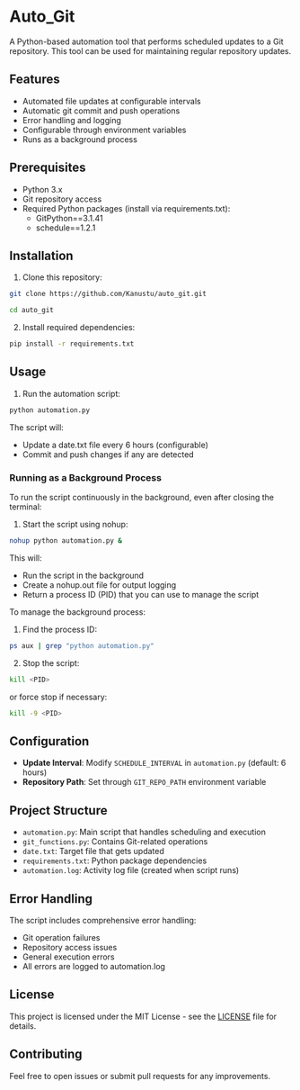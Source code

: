 # Auto_Git

A Python-based automation tool that performs scheduled updates to a Git repository. This tool can be used for maintaining regular repository updates.

## Features

- Automated file updates at configurable intervals
- Automatic git commit and push operations
- Error handling and logging
- Configurable through environment variables
- Runs as a background process

## Prerequisites

- Python 3.x
- Git repository access
- Required Python packages (install via requirements.txt):
  - GitPython==3.1.41
  - schedule==1.2.1

## Installation

1. Clone this repository:
```bash
git clone https://github.com/Kanustu/auto_git.git
```
```bash
cd auto_git
```

2. Install required dependencies:
```bash
pip install -r requirements.txt
```

## Usage

1. Run the automation script:

```bash 
python automation.py
```

The script will:
- Update a date.txt file every 6 hours (configurable)
- Commit and push changes if any are detected

### Running as a Background Process

To run the script continuously in the background, even after closing the terminal:

1. Start the script using nohup:

```bash
nohup python automation.py &
```

This will:
- Run the script in the background
- Create a nohup.out file for output logging
- Return a process ID (PID) that you can use to manage the script

To manage the background process:

1. Find the process ID:

```bash
ps aux | grep "python automation.py"
```

2. Stop the script:

```bash
kill <PID>
```
or force stop if necessary:

```bash
kill -9 <PID>
```

## Configuration

- **Update Interval**: Modify `SCHEDULE_INTERVAL` in `automation.py` (default: 6 hours)
- **Repository Path**: Set through `GIT_REPO_PATH` environment variable

## Project Structure

- `automation.py`: Main script that handles scheduling and execution
- `git_functions.py`: Contains Git-related operations
- `date.txt`: Target file that gets updated
- `requirements.txt`: Python package dependencies
- `automation.log`: Activity log file (created when script runs)

## Error Handling

The script includes comprehensive error handling:
- Git operation failures
- Repository access issues
- General execution errors
- All errors are logged to automation.log

## License

This project is licensed under the MIT License - see the [LICENSE](LICENSE) file for details.


## Contributing

Feel free to open issues or submit pull requests for any improvements.
